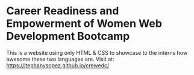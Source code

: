 # Career Readiness and Empowerment of Women Web Development Bootcamp

This is a website using only HTML & CSS to showcase to the interns how awesome these two languages are. 
Visit at: https://ltephanysopez.github.io/crewedc/

